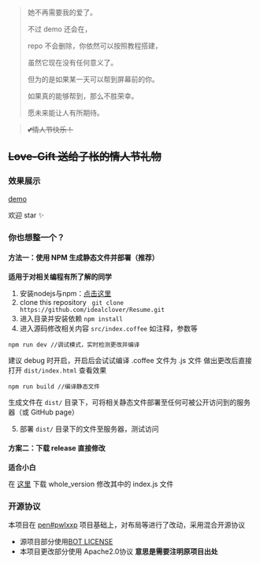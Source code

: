 > 她不再需要我的爱了。
> 
> 不过 demo 还会在，
> 
> repo 不会删除，你依然可以按照教程搭建，
> 
> 虽然它现在没有任何意义了。
>
> 但为的是如果某一天可以帮到屏幕前的你。
> 
> 如果真的能够帮到，那么不胜荣幸。
>
> 愿未来能让人有所期待。

> ~~💕情人节快乐！~~

## ~~Love-Gift 送给子枨的情人节礼物~~

### 效果展示

[demo](https://love.idealclover.top)

欢迎 star ✨

### 你也想整一个？

#### 方法一：使用 NPM 生成静态文件并部署（推荐）

**适用于对相关编程有所了解的同学**

1. 安装nodejs与npm：[点击这里](http://nodejs.cn/download/)
2. clone this repository ``` git clone https://github.com/idealclover/Resume.git```
3. 进入目录并安装依赖 ```npm install```
4. 进入源码修改相关内容 ```src/index.coffee``` 如注释，参数等

```
npm run dev //调试模式，实时检测更改并编译
```

建议 debug 时开启，开启后会试试编译 .coffee 文件为 .js 文件
做出更改后直接打开 ```dist/index.html``` 查看效果

```
npm run build //编译静态文件
```

生成文件在 ```dist/``` 目录下，可将相关静态文件部署至任何可被公开访问到的服务器（或 GitHub page）

5. 部署 ```dist/``` 目录下的文件至服务器，测试访问

#### 方案二：下载 release 直接修改

**适合小白**

在 [这里](https://github.com/idealclover/Love-Gift/releases) 下载 whole_version 修改其中的 index.js 文件

### 开源协议

本项目在 [pen#pwlxxp](https://codepen.io/jakealbaugh/pen/PwLXXP) 项目基础上，对布局等进行了改动，采用混合开源协议
* 源项目部分使用[BOT LICENSE](https://github.com/idealclover/Love-Gift/blob/master/LICENSE_OLD)
* 本项目更改部分使用 Apache2.0协议 **意思是需要注明原项目出处**